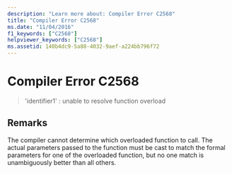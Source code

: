 ```yaml
---
description: "Learn more about: Compiler Error C2568"
title: "Compiler Error C2568"
ms.date: "11/04/2016"
f1_keywords: ["C2568"]
helpviewer_keywords: ["C2568"]
ms.assetid: 140b4dc9-5a88-4032-9aef-a224bb796f72
---
```

# Compiler Error C2568

> 'identifier1' : unable to resolve function overload

## Remarks

The compiler cannot determine which overloaded function to call. The actual parameters passed to the function must be cast to match the formal parameters for one of the overloaded function, but no one match is unambiguously better than all others.
